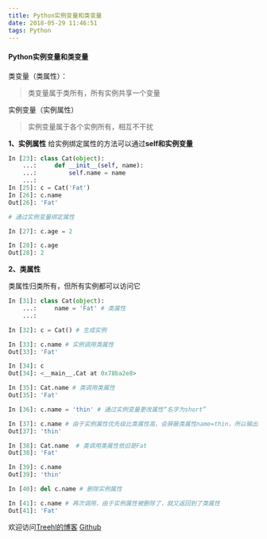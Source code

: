 ```yaml
---
title: Python实例变量和类变量
date: 2018-05-29 11:46:51
tags: Python
---
```

#### Python实例变量和类变量

类变量（类属性）：
> 类变量属于类所有，所有实例共享一个变量

实例变量（实例属性）
> 实例变量属于各个实例所有，相互不干扰

**1、实例属性**
给实例绑定属性的方法可以通过**self和实例变量**

```python
In [23]: class Cat(object):
    ...:     def __init__(self, name):
    ...:         self.name = name
    ...:
In [25]: c = Cat('Fat')
In [26]: c.name
Out[26]: 'Fat'

# 通过实例变量绑定属性

In [27]: c.age = 2

In [28]: c.age
Out[28]: 2

```


**2、类属性**

类属性归类所有，但所有实例都可以访问它


```python
In [31]: class Cat(object):
    ...:     name = 'Fat' # 类属性
    ...:

In [32]: c = Cat() # 生成实例

In [33]: c.name # 实例调用类属性
Out[33]: 'Fat'

In [34]: c
Out[34]: <__main__.Cat at 0x78ba2e8>

In [35]: Cat.name # 类调用类属性
Out[35]: 'Fat'

In [36]: c.name = 'thin' # 通过实例变量更改属性“名字为short”

In [37]: c.name # 由于实例属性优先级比类属性高，会屏蔽类属性name=thin，所以输出就是thin
Out[37]: 'thin'

In [38]: Cat.name  # 类调用类属性依旧是Fat
Out[38]: 'Fat'

In [39]: c.name
Out[39]: 'thin'

In [40]: del c.name # 删除实例属性

In [41]: c.name # 再次调用，由于实例属性被删除了，就又返回到了类属性
Out[41]: 'Fat'
```




欢迎访问[Treehl的博客](https://family-treesy.github.io/)
[Github](https://github.com/Family-TreeSY/Python-Study-Notes)